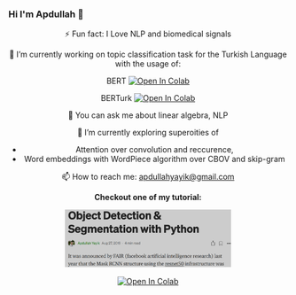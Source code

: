 ### Hi I'm Apdullah 👋


<div align="center">
   
⚡ Fun fact: I Love NLP and biomedical signals

🔭 I’m currently working on topic classification task for the Turkish Language with the usage of:

   BERT [![Open In Colab](https://colab.research.google.com/assets/colab-badge.svg)](https://colab.research.google.com/drive/1DZ5T4Ieog2q1-SRV-UNU2qvsECT-gxBj?authuser=1)


   BERTurk [![Open In Colab](https://colab.research.google.com/assets/colab-badge.svg)](https://colab.research.google.com/drive/196wEPGPzEqQW8wQY2zUvhH_AWrOTxred?authuser=1)




💬 You can ask me about linear algebra, NLP

🌱 I’m currently exploring superoities of 
 <ul>
  <li>Attention over convolution and reccurence,</li>
  <li>Word embeddings with WordPiece algorithm over CBOV and skip-gram</li>
</ul> 
 
   

📫 How to reach me: apdullahyayik@gmail.com

**Checkout one of my tutorial:**

[<img width="300" src="https://github.com/apdullahyayik/Nesne-Tanima-Bolutleme/blob/master/medium.png">](https://medium.com/@apdullahyayik/mask-rcnn-object-recognition-and-segmentation-with-colab-application-cd0b5e490130)

[![Open In Colab](https://colab.research.google.com/assets/colab-badge.svg)](https://colab.research.google.com/drive/1NT5InAljpJroLBW44TObneislSnQmyz5?usp=sharing)


<!-- <img src="out.gif" width="250" height="350"><!-- 
   
<!--
**apdullahyayik/apdullahyayik** is a ✨ _special_ ✨ repository because its `README.md` (this file) appears on your GitHub profile.
<!-- 
Here are some ideas to get you started:


- 🌱 I’m currently learning ...
- 👯 I’m looking to collaborate on ...
- 🤔 I’m looking for help with ...
- 💬 Ask me about ...
- 📫 How to reach me: ...
- 😄 Pronouns: ...
- ⚡ Fun fact: ...
-->


</div>
